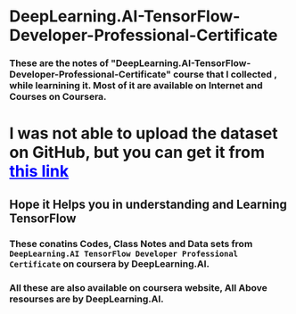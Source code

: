 # DeepLearning.AI-TensorFlow-Developer-Professional-Certificate

### These are the notes of "DeepLearning.AI-TensorFlow-Developer-Professional-Certificate" course that I  collected , while learnining it. Most of it are available on Internet and Courses on Coursera.
# I was not able to upload the dataset on GitHub, but you can get it from <a href="https://mega.nz/folder/u65WDBpT#Cdy5KITN0znAB7iSiFJJEA" style="color:blue;">this link</a>


## Hope it Helps you in understanding and Learning TensorFlow


### These conatins Codes, Class Notes and Data sets from `DeepLearning.AI TensorFlow Developer Professional Certificate` on coursera by DeepLearning.AI.
### All these are also available on coursera website, All Above resourses are by DeepLearning.AI. 
